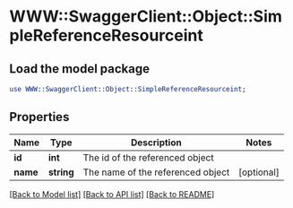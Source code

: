 # WWW::SwaggerClient::Object::SimpleReferenceResourceint

## Load the model package
```perl
use WWW::SwaggerClient::Object::SimpleReferenceResourceint;
```

## Properties
Name | Type | Description | Notes
------------ | ------------- | ------------- | -------------
**id** | **int** | The id of the referenced object | 
**name** | **string** | The name of the referenced object | [optional] 

[[Back to Model list]](../README.md#documentation-for-models) [[Back to API list]](../README.md#documentation-for-api-endpoints) [[Back to README]](../README.md)


